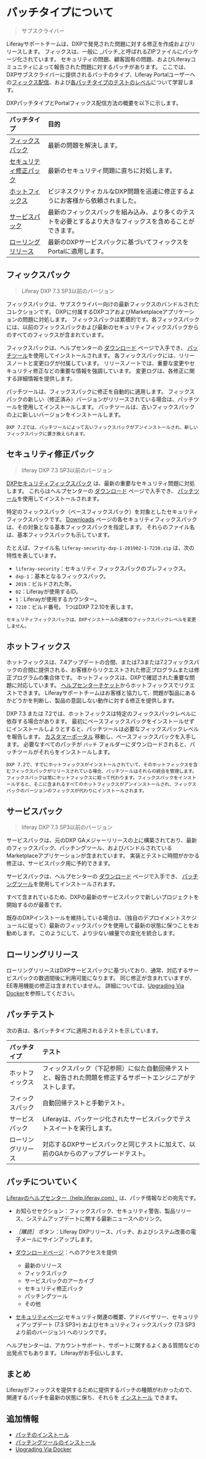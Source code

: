 # パッチタイプについて

> サブスクライバー

Liferayサポートチームは、DXPで発見された問題に対する修正を作成およびリリースします。 フィックスは、一般に _パッチ_と呼ばれるZIPファイルにパッケージ化されています。 セキュリティの問題、顧客固有の問題、およびLiferayコミュニティによって報告された問題に対するパッチがあります。 ここでは、DXPサブスクライバーに提供されるパッチのタイプ、Liferay Portalユーザーへの[フィックス配信](#ce-ga-releases)、および[各パッチタイプのテストのレベル](#patch-testing)について学習します。

DXPパッチタイプとPortalフィックス配信方法の概要を以下に示します。

| パッチタイプ                             | 目的                                                    |
|:---------------------------------- |:----------------------------------------------------- |
| [フィックスパック](#fix-packs)             | 最新の問題を解決します。                                          |
| [セキュリティ修正パック](#security-fix-packs) | 最新のセキュリティ問題に直ちに対処します。                                 |
| [ホットフィックス](#hotfixes)              | ビジネスクリティカルなDXP問題を迅速に修正するようにお客様から依頼されました。              |
| [サービスパック](#service-packs)          | 最新のフィックスパックを組み込み、より多くのテストを必要とするより大きなフィックスを含めることができます。 |
| [ローリングリリース](#rolling-releases)     | 最新のDXPサービスパックに基づいてフィックスをPortalに適用します。                 |

<a name="fix-packs" />

## フィックスパック

> Liferay DXP 7.3 SP3以前のバージョン

フィックスパックは、サブスクライバー向けの最新フィックスのバンドルされたコレクションです。 DXPに付属するDXPコアおよびMarketplaceアプリケーションの問題に対処します。 フィックスパックは累積的です。各フィックスパックには、以前のフィックスパックおよび最新のセキュリティフィックスパックからのすべてのフィックスが含まれています。

フィックスパックは、ヘルプセンターの [ダウンロード](https://customer.liferay.com/downloads) ページで入手でき、 [パッチツール](./installing-patches-for-dxp-7-3-and-earlier.md)を使用してインストールされます。 各フィックスパックには、リリースノートと変更ログが付属しています。 リリースノートでは、重要な変更やセキュリティ修正などの重要な情報を強調しています。 変更ログは、各修正に関する詳細情報を提供します。

パッチツールは、フィックスパックに修正を自動的に適用します。 フィックスパックの新しい（修正済み）バージョンがリリースされている場合は、パッチツールを使用してインストールします。 パッチツールは、古いフィックスパックの上に新しいバージョンをインストールします。

```{important}
DXP 7.2では、パッチツールによって古いフィックスパックがアンインストールされ、新しいフィックスパックに置き換えられます。
```

<a name="security-fix-packs" />

## セキュリティ修正パック

> liferay DXP 7.3 SP3以前のバージョン

[DXPセキュリティフィックスパック](https://help.liferay.com/hc/en-us/articles/360035038331) は、最新の重要なセキュリティ問題に対処します。 これらはヘルプセンターの [ダウンロード](https://customer.liferay.com/downloads) ページで入手でき、 [パッチツール](./installing-patches-for-dxp-7-3-and-earlier.md)を使用してインストールされます。

特定のフィックスパック（ベースフィックスパック）を対象としたセキュリティフィックスパックです。 [Downloads](https://customer.liferay.com/downloads) ページの各セキュリティフィックスパックは、その対象となる基本フィックスパックを指定します。 それらのファイル名は、基本フィックスパックも示しています。

たとえば、ファイル名 `liferay-security-dxp-1-201902-1-7210.zip` は、次の特性を表しています。

* `liferay-security`：セキュリティ フィックスパックのプレフィックス。
* `dxp-1`：基本となるフィックスパック。
*  `2019`：ビルドされた年。
* `02`：Liferayが使用するID。
* `1`：Liferayが使用するカウンター。
* `7210`：ビルド番号。 1つはDXP 7.2.10を表します。

```{note}
セキュリティフィックスパックは、DXPインストールの通常のフィックスパックレベルを変更しません。
```

## ホットフィックス

ホットフィックスは、7.4アップデートの合間、または7.3または7.2フィックスパックの合間に提供される、お客様からリクエストされた修正プログラムまたは修正プログラムの集合体です。 ホットフィックスは、DXPで確認された重要な問題に対応しています。  [ヘルプセンターチケット](https://help.liferay.com/hc)からホットフィックスでリクエストできます。 Liferayサポートチームはお客様と協力して、問題が製品にあるかどうかを判断し、製品の意図しない動作に対する修正を提供します。

DXP 7.3 または 7.2では、ホットフィックスは特定のフィックスパックレベルに依存する場合があります。 最初にベースフィックスパックをインストールせずにインストールしようとすると、パッチツールは必要なフィックスパックレベルを報告します。 [カスタマーポータル](https://customer.liferay.com/downloads) 移動し、ベースフィックスパックを入手します。 必要なすべてのパッチが `パッチ` フォルダーにダウンロードされると、パッチツールがそれらをインストールします。

```{important}
DXP 7.2で、すでにホットフィックスがインストールされていて、そのホットフィックスを含むフィックスパックがリリースされている場合、パッチツールはそれらの統合を管理します。 フィックスパックは常にホットフィックスに取って代わります。フィックスパックをインストールすると、そこに含まれるすべてのホットフィックスがアンインストールされ、フィックスパックのバージョンのフィックスが代わりにインストールされます。
```

<a name="service-packs" />

## サービスパック

> liferay DXP 7.3 SP3以前のバージョン

サービスパックは、元のDXP GAメジャーリリースの上に構築されており、最新のフィックスパック、パッチングツール、およびバンドルされているMarketplaceアプリケーションが含まれています。 実装とテストに時間がかかる修正は、サービスパック用に予約できます。

サービスパックは、ヘルプセンターの [ダウンロード](https://customer.liferay.com/downloads) ページで入手でき、 [パッチングツール](./installing-patches-for-dxp-7-3-and-earlier.md)を使用してインストールされます。

すべて含まれているため、DXPの最新のサービスパックで新しいプロジェクトを開始するのが最善です。

既存のDXPインストールを維持している場合は、（独自のデプロイメントスケジュールに従って）最新のフィックスパックを使用して最新の状態に保つことをお勧めします。 このようにして、より少ない線量での変化を統合します。

## ローリングリリース

ローリングリリースはDXPサービスパックに基づいており、通常、対応するサービスパックの数週間後に利用可能になります。 同じ修正が含まれていますが、EE専用機能の修正は含まれていません。 詳細については、[Upgrading Via Docker](../../upgrading-liferay/upgrade-basics/upgrading-via-docker.md)を参照してください。

<a name="patch-testing" />

## パッチテスト

次の表は、各パッチタイプに適用されるテストを示しています。

| パッチタイプ    | テスト                                                     |
|:--------- |:------------------------------------------------------- |
| ホットフィックス  | フィックスパック（下記参照）に似た自動回帰テストと、報告された問題を修正するサポートエンジニアがテストします。 |
| フィックスパック  | 自動回帰テストと手動テスト。                                          |
| サービスパック   | Liferayは、パッケージ化されたサービスパックでテストスイートを実行します。                |
| ローリングリリース | 対応するDXPサービスパックと同じテストに加えて、以前のGAからのアップグレードテスト。            |

<a name="keeping-up-with-patches" />

## パッチについていく

[Liferayのヘルプセンター（help.liferay.com）](https://help.liferay.com/hc) は、パッチ情報などの宛先です。

* お知らせセクション：フィックスパック、セキュリティ警告、製品リリース、システムアップデートに関する最新ニュースへのリンク。

* *［購読］* ボタン：Liferay DXPリリース、パッチ、およびシステム改善の電子メールにサインアップします。

* [ダウンロードページ](https://customer.liferay.com/downloads)：へのアクセスを提供

    * 最新のリリース
    * フィックスパック
    * サービスパックのアーカイブ
    * セキュリティ修正パック
    * パッチングツール
    * その他

* [セキュリティページ](https://help.liferay.com/hc/en-us/categories/360000892792-Security):セキュリティ関連の概要、アドバイザリー、セキュリティアップデート (7.3 SP3+) およびセキュリティフィックスパック (7.3 SP3 より前のバージョン) へのリンクです。

ヘルプセンターは、アカウントサポート、サポートに関するよくある質問などの出発点でもあります。 Liferayがお手伝いします。

<a name="conclusion" />

## まとめ

Liferayがフィックスを提供するために提供するパッチの種類がわかったので、関連するパッチを最新の状態に保ち、それらを [インストール](./installing-patches-for-dxp-7-3-and-earlier.md) できます。

<a name="additional-information" />

## 追加情報

* [パッチのインストール](./installing-patches-for-dxp-7-3-and-earlier.md)
* [パッチングツールのインストール](../reference/installing-the-patching-tool.md)
* [Upgrading Via Docker](../../upgrading-liferay/upgrade-basics/upgrading-via-docker.md)